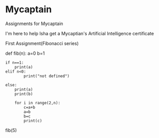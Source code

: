 # Mycaptain
Assignments for Mycaptain

I'm here to help Isha get a Mycaptian's Artificial Intelligence certificate

First Assignment(Fibonacci series)

def fib(n):
    a=0
    b=1

    if n==1:
        print(a)
    elif n<0:
            print("not defined")

    else:
        print(a)
        print(b)

        for i in range(2,n):
            c=a+b
            a=b
            b=c
            print(c)

fib(5)
